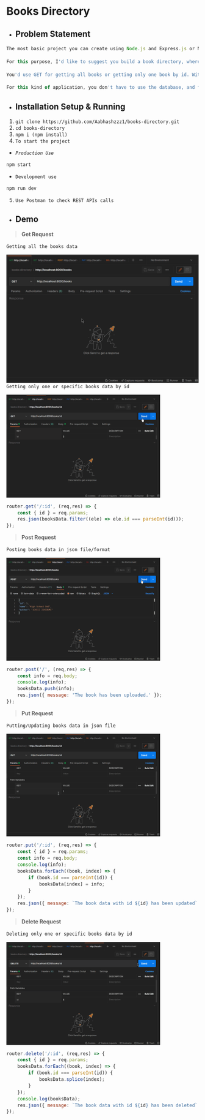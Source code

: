# Books Directory

* ## Problem Statement

```javascript
The most basic project you can create using Node.js and Express.js or Nest.js is a simple REST API.

For this purpose, I'd like to suggest you build a book directory, where you would need to create endpoints, using the four most basic methods: GET,POST, PUT and DELETE.

You'd use GET for getting all books or getting only one book by id. With the POST method, you can add a new book to the list. You'd need the PUT method for updating the existing book, and it's evident that with the DELETE method, you will remove the book from the list.

For this kind of application, you don't have to use the database, and for the first app, you can start with data collected as a JSON file.
```

* ## Installation Setup & Running

1. `git clone https://github.com/Aabhashzzz1/books-directory.git`
2. `cd books-directory`
3. `npm i (npm install)`
4. `To start the project` 
- _```Production Use```_
```javascript
npm start
```
- ```Development use```
```javascript
npm run dev
```
5. `Use Postman to check REST APIs calls`

* ## Demo

> **Get Request**

`Getting all the books data`

<img align="left" alt="Get All" width="100%" height="20%" src="./vid/getAll.gif" style="padding-right:10px;" />

```javascript
router.get('/', (req,res) => {
    res.json(booksData);
});
```

`Getting only one or specific books data by id`

<img align="center" alt="Get One" width="80%" height="20%" src="./vid/getOne.gif" style="padding-right:10px;" />

```javascript
router.get('/:id', (req,res) => {
    const { id } = req.params;
    res.json(booksData.filter((ele) => ele.id === parseInt(id)));
});
```

> **Post Request**

`Posting books data in json file/format`

<img align="center" alt="Get One" width="80%" height="20%" src="./vid/post.gif" style="padding-right:10px;" />

```javascript
router.post('/', (req,res) => {
    const info = req.body;
    console.log(info);
    booksData.push(info);
    res.json({ message: 'The book has been uploaded.' });
});
```

> **Put Request**

`Putting/Updating books data in json file`

<img align="center" alt="Get One" width="80%" height="20%" src="./vid/put.gif" style="padding-right:10px;" />

```javascript
router.put('/:id', (req,res) => {
    const { id } = req.params;
    const info = req.body;
    console.log(info);
    booksData.forEach((book, index) => {
        if (book.id === parseInt(id)) {
            booksData[index] = info;
        }
    });
    res.json({ message: `The book data with id ${id} has been updated` });
});
```

> **Delete Request**

`Deleting only one or specific books data by id`

<img align="center" alt="Get One" width="80%" height="20%" src="./vid/del.gif" style="padding-right:10px;" />

```javascript
router.delete('/:id', (req,res) => {
    const { id } = req.params;
    booksData.forEach((book, index) => {
        if (book.id === parseInt(id)) {
            booksData.splice(index);
        }
    });
    console.log(booksData);
    res.json({ message: `The book data with id ${id} has been deleted` });
});
```
